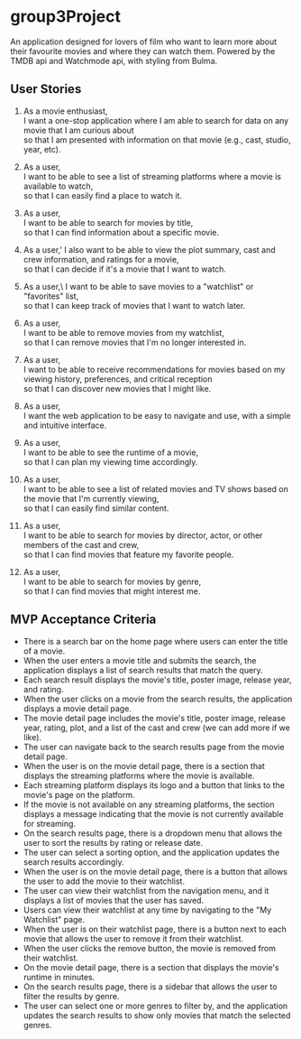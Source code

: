 # group3Project

An application designed for lovers of film who want to learn more about their favourite movies and where they can watch them. Powered by the TMDB api and Watchmode api, with styling from Bulma.

## User Stories

1. As a movie enthusiast,\
I want a one-stop application where I am able to search for data on any movie that I am curious about\
so that I am presented with information on that movie (e.g., cast, studio, year, etc).

2. As a user,\
I want to be able to see a list of streaming platforms where a movie is available to watch,\
so that I can easily find a place to watch it.

3. As a user,\
I want to be able to search for movies by title,\
so that I can find information about a specific movie.

4. As a user,'
I also want to be able to view the plot summary, cast and crew information, and ratings for a movie,\
so that I can decide if it's a movie that I want to watch.

5. As a user,\ 
I want to be able to save movies to a "watchlist" or "favorites" list,\
so that I can keep track of movies that I want to watch later.

6. As a user,\
I want to be able to remove movies from my watchlist,\
so that I can remove movies that I'm no longer interested in.

6. As a user,\
I want to be able to receive recommendations for movies based on my viewing history, preferences, and critical reception\
so that I can discover new movies that I might like.

7. As a user,\
I want the web application to be easy to navigate and use, with a simple and intuitive interface.

8. As a user,\
I want to be able to see the runtime of a movie,\
so that I can plan my viewing time accordingly.

9. As a user,\
I want to be able to see a list of related movies and TV shows based on the movie that I'm currently viewing,\
so that I can easily find similar content.

10. As a user,\
I want to be able to search for movies by director, actor, or other members of the cast and crew,\
so that I can find movies that feature my favorite people.

11. As a user,\
I want to be able to search for movies by genre,\
so that I can find movies that might interest me.

## MVP Acceptance Criteria
* There is a search bar on the home page where users can enter the title of a movie.
* When the user enters a movie title and submits the search, the application displays a list of search results that match the query.
* Each search result displays the movie's title, poster image, release year, and rating.
* When the user clicks on a movie from the search results, the application displays a movie detail page.
* The movie detail page includes the movie's title, poster image, release year, rating, plot, and a list of the cast and crew (we can add more if we like).
* The user can navigate back to the search results page from the movie detail page.
* When the user is on the movie detail page, there is a section that displays the streaming platforms where the movie is available.
* Each streaming platform displays its logo and a button that links to the movie's page on the platform.
* If the movie is not available on any streaming platforms, the section displays a message indicating that the movie is not currently available for streaming.
* On the search results page, there is a dropdown menu that allows the user to sort the results by rating or release date.
* The user can select a sorting option, and the application updates the search results accordingly.
* When the user is on the movie detail page, there is a button that allows the user to add the movie to their watchlist.
* The user can view their watchlist from the navigation menu, and it displays a list of movies that the user has saved.
* Users can view their watchlist at any time by navigating to the "My Watchlist" page.
* When the user is on their watchlist page, there is a button next to each movie that allows the user to remove it from their watchlist.
* When the user clicks the remove button, the movie is removed from their watchlist.
* On the movie detail page, there is a section that displays the movie's runtime in minutes.
* On the search results page, there is a sidebar that allows the user to filter the results by genre.
* The user can select one or more genres to filter by, and the application updates the search results to show only movies that match the selected genres.
